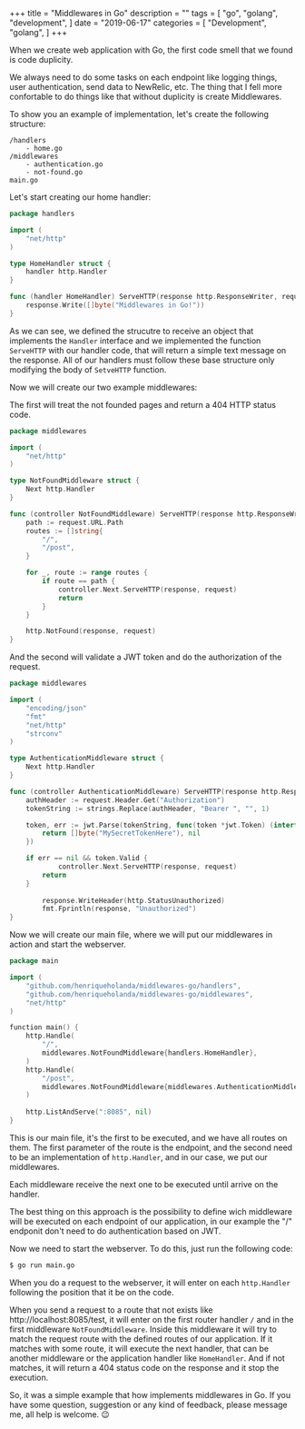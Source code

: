 +++
title = "Middlewares in Go"
description = ""
tags = [
    "go",
    "golang",
    "development",
]
date = "2019-06-17"
categories = [
    "Development",
    "golang",
]
+++

When we create web application with Go, the first code smell that we found is code duplicity.

We always need to do some tasks on each endpoint like logging things, user authentication, send
data to NewRelic, etc. The thing that I fell more confortable to do things like that  without
duplicity is create Middlewares.

To show you an example of implementation, let's create the following structure:

```
/handlers
    - home.go
/middlewares
    - authentication.go
    - not-found.go
main.go
```

Let's start creating our home handler:

```go
package handlers

import (
    "net/http"
)

type HomeHandler struct {
    handler http.Handler
}

func (handler HomeHandler) ServeHTTP(response http.ResponseWriter, request *http.Request) {
    response.Write([]byte("Middlewares in Go!"))
}
```

As we can see, we defined the strucutre to receive an object that implements the `Handler` interface and we implemented the function `ServeHTTP` with our handler code, that will return a simple text message on the response. All of our handlers must follow these base structure only modifying the body of `SetveHTTP`
function.

Now we will create our two example middlewares:

The first will treat the not founded pages and return a 404 HTTP status code. 

```go
package middlewares

import (
	"net/http"
)

type NotFoundMiddleware struct {
	Next http.Handler
}

func (controller NotFoundMiddleware) ServeHTTP(response http.ResponseWriter, request *http.Request) {
	path := request.URL.Path
    routes := []string{
        "/",
        "/post",
    }

	for _, route := range routes {
		if route == path {
			controller.Next.ServeHTTP(response, request)
			return
		}
	}

	http.NotFound(response, request)
}
```

And the second will validate a JWT token and do the authorization of the request.

```go
package middlewares

import (
    "encoding/json"
    "fmt"
	"net/http"
    "strconv"
)

type AuthenticationMiddleware struct {
	Next http.Handler
}

func (controller AuthenticationMiddleware) ServeHTTP(response http.ResponseWriter, request *http.Request) {
	authHeader := request.Header.Get("Authorization")
	tokenString := strings.Replace(authHeader, "Bearer ", "", 1)

	token, err := jwt.Parse(tokenString, func(token *jwt.Token) (interface{}, error) {
		return []byte("MySecretTokenHere"), nil
	})

	if err == nil && token.Valid {
        	controller.Next.ServeHTTP(response, request)
		return
	} 
    
    	response.WriteHeader(http.StatusUnauthorized)
    	fmt.Fprintln(response, "Unauthorized")
}
```

Now we will create our main file, where we will put our middlewares in action and start the webserver.

```go
package main

import (
    "github.com/henriqueholanda/middlewares-go/handlers",
    "github.com/henriqueholanda/middlewares-go/middlewares",
    "net/http"
)

function main() {
    http.Handle(
        "/",
        middlewares.NotFoundMiddleware{handlers.HomeHandler},
    )
    http.Handle(
        "/post",
        middlewares.NotFoundMiddleware{middlewares.AuthenticationMiddleware{handlers.PostController}},
    )
    
    http.ListAndServe(":8085", nil)
}
```

This is our main file, it's the first to be executed, and we have all routes on them.
The first parameter of the route is the endpoint, and the second need to be an implementation of `http.Handler`, and in our case, we put our middlewares.

Each middleware receive the next one to be executed until arrive on the handler. 

The best thing on this approach is the possibility to define wich middleware will be executed on each endpoint of our application, in our example the "/" endponit don't need to do authentication based on JWT.

Now we need to start the webserver. To do this, just run the following code:
```bash
$ go run main.go
```

When you do a request to the webserver, it will enter on each `http.Handler` following the position that
it be on the code.

When you send a request to a route that not exists like http://localhost:8085/test, it will enter on the first router handler `/` and in the first middleware `NotFoundMiddleware`. Inside this middleware it will 
try to match the request route with the defined routes of our application. If it matches with some route,
it will execute the next handler, that can be another middleware or the application handler like `HomeHandler`. And if not matches, it will return a 404 status code on the response and it stop the
execution.

So, it was a simple example that how implements middlewares in Go. If you have some question, suggestion
or any kind of feedback, please message me, all help is welcome. 😉
